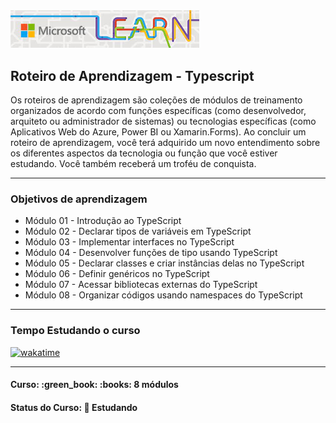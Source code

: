 <img src="img/logo-microsoft-learn.jpeg" width="60%">
<h2>Roteiro de Aprendizagem - Typescript</h2>

<p>Os roteiros de aprendizagem são coleções de módulos de treinamento organizados de acordo com funções específicas (como desenvolvedor, arquiteto ou administrador de sistemas) ou tecnologias específicas (como Aplicativos Web do Azure, Power BI ou Xamarin.Forms). Ao concluir um roteiro de aprendizagem, você terá adquirido um novo entendimento sobre os diferentes aspectos da tecnologia ou função que você estiver estudando. Você também receberá um troféu de conquista.</p>

<hr>

<h3>Objetivos de aprendizagem</h3>

<ul>
  <li>Módulo 01 - Introdução ao TypeScript</li>
  <li>Módulo 02 - Declarar tipos de variáveis em TypeScript</li>
  <li>Módulo 03 - Implementar interfaces no TypeScript</li>
  <li>Módulo 04 - Desenvolver funções de tipo usando TypeScript</li>
  <li>Módulo 05 - Declarar classes e criar instâncias delas no TypeScript</li>
  <li>Módulo 06 - Definir genéricos no TypeScript</li>
  <li>Módulo 07 - Acessar bibliotecas externas do TypeScript</li>
  <li>Módulo 08 - Organizar códigos usando namespaces do TypeScript</li>
</ul>

<hr>

<h3>Tempo Estudando o curso</h3>

<p>
  <a href="https://wakatime.com/badge/github/EdiJunior88/Microsoft_Learn_Introducao_ao_TypeScript">
    <img src="https://wakatime.com/badge/github/EdiJunior88/Microsoft_Learn_Introducao_ao_TypeScript.svg" alt="wakatime">
  </a>
</p>

<hr>

<h4><strong>Curso:</strong> :green_book: :books: 8 módulos</h4>
<h4><strong>Status do Curso:</strong> 💬 Estudando</h4>
